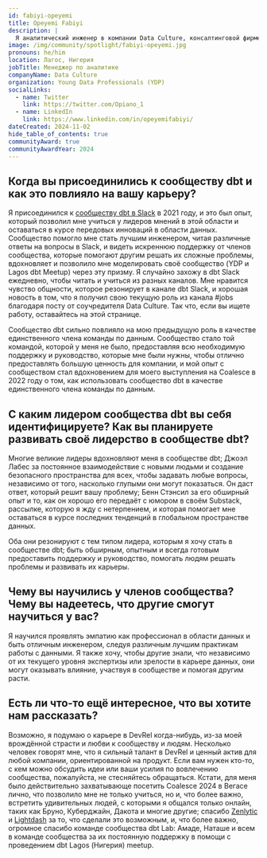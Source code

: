```yaml
---
id: fabiyi-opeyemi
title: Opeyemi Fabiyi
description: |
  Я аналитический инженер в компании Data Culture, консалтинговой фирме в области данных, где я регулярно использую dbt, чтобы помогать клиентам создавать качественно протестированные данные. До Data Culture я работал в Cowrywise, одной из ведущих финтех-компаний в Нигерии, где я был единственным членом команды по данным, и это было моё первое знакомство с dbt и аналитической инженерией. До этого я занимался наукой о данных и аналитикой в Deloitte Nigeria. Это было захватывающее путешествие с тех пор, как я начал использовать dbt и присоединился к сообществу. Вне работы я очень увлечён построением сообществ и адвокацией данных. Я основал одно из самых ярких сообществ данных в Нигерии, "Сообщество молодых профессионалов данных". Я также основатель <a target="_blank" rel="noopener noreferrer" href="https://www.meetup.com/lagos-dbt-meetup/">Lagos dbt Meetup</a> и один из организаторов крупнейшей конференции по данным в Африке, <a target="_blank" rel="noopener noreferrer" href="https://www.datacommunityafrica.org/datafestafrica/">DataFest Africa Conference</a>. Я стал активным членом сообщества dbt в 2021 году и <a target="_blank" rel="noopener noreferrer" href="https://coalesce.getdbt.com/on-demand/how-to-leverage-dbt-community-as-the-first-and-only-data-hire-to-survive">выступал на Coalesce 2022</a>. Так что, когда я не работаю активно, я участвую в той или иной деятельности сообщества.
image: /img/community/spotlight/fabiyi-opeyemi.jpg
pronouns: he/him
location: Лагос, Нигерия
jobTitle: Менеджер по аналитике
companyName: Data Culture
organization: Young Data Professionals (YDP)
socialLinks:
  - name: Twitter
    link: https://twitter.com/Opiano_1
  - name: LinkedIn
    link: https://www.linkedin.com/in/opeyemifabiyi/
dateCreated: 2024-11-02
hide_table_of_contents: true
communityAward: true
communityAwardYear: 2024
---
```


## Когда вы присоединились к сообществу dbt и как это повлияло на вашу карьеру?

Я присоединился к [сообществу dbt в Slack](https://www.getdbt.com/community/join-the-community/?utm_medium=internal&utm_source=docs&utm_campaign=q3-2024_dbt-spotlight_aw&utm_content=____&utm_term=all___) в 2021 году, и это был опыт, который позволил мне учиться у лидеров мнений в этой области и оставаться в курсе передовых инноваций в области данных. Сообщество помогло мне стать лучшим инженером, читая различные ответы на вопросы в Slack, и видеть искреннюю поддержку от членов сообщества, которые помогают другим решать их сложные проблемы, вдохновляет и позволило мне моделировать своё сообщество (YDP и Lagos dbt Meetup) через эту призму. Я случайно захожу в dbt Slack ежедневно, чтобы читать и учиться из разных каналов. Мне нравится чувство общности, которое резонирует в канале dbt Slack, и хорошая новость в том, что я получил свою текущую роль из канала #jobs благодаря посту от соучредителя Data Culture. Так что, если вы ищете работу, оставайтесь на этой странице.

Сообщество dbt сильно повлияло на мою предыдущую роль в качестве единственного члена команды по данным. Сообщество стало той командой, которой у меня не было, предоставляя всю необходимую поддержку и руководство, которые мне были нужны, чтобы отлично предоставлять большую ценность для компании, и мой опыт с сообществом стал вдохновением для моего выступления на Coalesce в 2022 году о том, как использовать сообщество dbt в качестве единственного члена команды по данным.

## С каким лидером сообщества dbt вы себя идентифицируете? Как вы планируете развивать своё лидерство в сообществе dbt?

Многие великие лидеры вдохновляют меня в сообществе dbt; Джоэл Лабес за постоянное взаимодействие с новыми людьми и создание безопасного пространства для всех, чтобы задавать любые вопросы, независимо от того, насколько глупыми они могут показаться. Он даст ответ, который решит вашу проблему; Бенн Стэнсил за его обширный опыт и то, как он хорошо его передаёт с юмором в своём Substack, рассылке, которую я жду с нетерпением, и которая помогает мне оставаться в курсе последних тенденций в глобальном пространстве данных.

Оба они резонируют с тем типом лидера, которым я хочу стать в сообществе dbt; быть обширным, опытным и всегда готовым предоставить поддержку и руководство, помогать людям решать проблемы и развивать их карьеры.

## Чему вы научились у членов сообщества? Чему вы надеетесь, что другие смогут научиться у вас?

Я научился проявлять эмпатию как профессионал в области данных и быть отличным инженером, следуя различным лучшим практикам работы с данными. Я также хочу, чтобы другие знали, что независимо от их текущего уровня экспертизы или зрелости в карьере данных, они могут оказывать влияние, участвуя в сообществе и помогая другим расти.

## Есть ли что-то ещё интересное, что вы хотите нам рассказать?

Возможно, я подумаю о карьере в DevRel когда-нибудь, из-за моей врождённой страсти и любви к сообществу и людям. Несколько человек говорят мне, что я сильный талант в DevRel и ценный актив для любой компании, ориентированной на продукт. Если вам нужен кто-то, с кем можно обсудить идеи или ваши усилия по вовлечению сообщества, пожалуйста, не стесняйтесь обращаться. Кстати, для меня было действительно захватывающе посетить Coalesce 2024 в Вегасе лично, что позволило мне не только учиться, но и, что более важно, встретить удивительных людей, с которыми я общался только онлайн, таких как Бруно, Куберджайн, Дакота и многие другие; спасибо <a target="_blank" rel="noopener noreferrer" href="https://www.zenlytic.com/">Zenlytic</a> и <a target="_blank" rel="noopener noreferrer" href="https://www.lightdash.com/">Lightdash</a> за то, что сделали это возможным, и, что более важно, огромное спасибо команде сообщества dbt Lab: Амаде, Наташе и всем в команде сообщества за их постоянную поддержку в помощи с проведением dbt Lagos (Нигерия) meetup.
